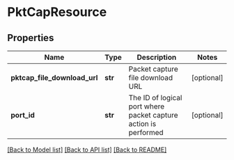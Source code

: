 # PktCapResource

## Properties
Name | Type | Description | Notes
------------ | ------------- | ------------- | -------------
**pktcap_file_download_url** | **str** | Packet capture file download URL | [optional] 
**port_id** | **str** | The ID of logical port where packet capture action is performed | [optional] 

[[Back to Model list]](../README.md#documentation-for-models) [[Back to API list]](../README.md#documentation-for-api-endpoints) [[Back to README]](../README.md)

